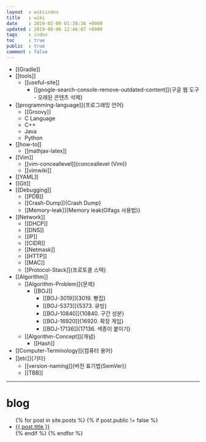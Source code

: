 ```yaml
---
layout  : wikiindex
title   : wiki
date    : 2019-02-09 01:38:36 +0900
updated : 2019-08-06 12:46:07 +0900
tags    : index
toc     : true
public  : true
comment : false
---
```


* [[Gradle]]
* [[tools]]
    * [[useful-site]]
        * [[google-search-console-remove-outdated-content]]{구글 웹 도구 - 오래된 콘텐츠 삭제}
* [[programming-language]]{프로그래밍 언어}
    * [[Groovy]]
	* C Language
	* C++
	* Java
	* Python
* [[how-to]]
    * [[mathjax-latex]]
* [[Vim]]
    * [[vim-conceallevel]]{conceallevel (Vim)}
	* [[vimwiki]]
* [[YAML]]
* [[Git]]
* [[Debugging]]
	* [[PDB]]
	* [[Crash-Dump]]{Crash Dump}
	* [[Memory-leak]]{Memory leak(Glfags 사용법)}
* [[Network]]
	* [[DHCP]]
	* [[DNS]]
	* [[IP]]
	* [[CIDR]]
	* [[Netmask]]
	* [[HTTP]]
	* [[MAC]]
	* [[Protocol-Stack]]{프로토콜 스택}
* [[Algorithm]]
	* [[Algorithm-Problem]]{문제}
		* [[BOJ]]
			* [[BOJ-3019]]{3019. 빵집}
			* [[BOJ-5373]]{5373. 큐빙}
			* [[BOJ-10840]]{10840. 구간 성분}
			* [[BOJ-16920]]{16920. 확장 게임}
			* [[BOJ-17136]]{17136. 색종이 붙이기}
	* [[Algorithm-Concept]]{개념}
		* [[Hash]]
* [[Computer-Terminology]]{컴퓨터 용어}
* [[etc]]{기타}
	* [[version-naming]]{버전 표기법(SemVer)}
	* [[TBB]]
		  
		  
		


---

# blog
<div>
    <ul>
{% for post in site.posts %}
    {% if post.public != false %}
        <li>
            <a class="post-link" href="{{ post.url | prepend: site.baseurl }}">
                {{ post.title }}
            </a>
        </li>
    {% endif %}
{% endfor %}
    </ul>
</div>

